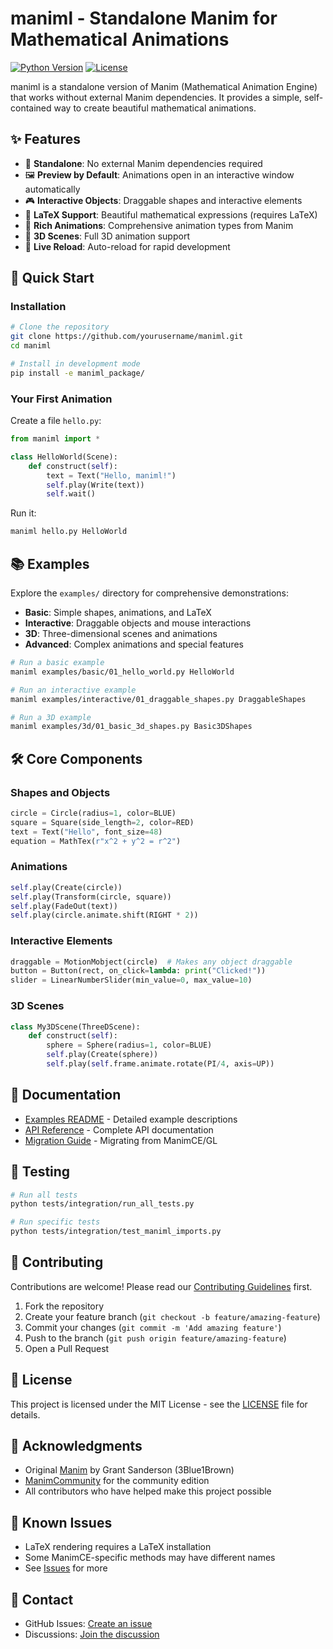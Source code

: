 # maniml - Standalone Manim for Mathematical Animations

[![Python Version](https://img.shields.io/badge/python-3.7%2B-blue)](https://www.python.org/)
[![License](https://img.shields.io/badge/license-MIT-green)](LICENSE)

maniml is a standalone version of Manim (Mathematical Animation Engine) that works without external Manim dependencies. It provides a simple, self-contained way to create beautiful mathematical animations.

## ✨ Features

- 🎯 **Standalone**: No external Manim dependencies required
- 🖼️ **Preview by Default**: Animations open in an interactive window automatically
- 🎮 **Interactive Objects**: Draggable shapes and interactive elements
- 🧮 **LaTeX Support**: Beautiful mathematical expressions (requires LaTeX)
- 🎨 **Rich Animations**: Comprehensive animation types from Manim
- 📐 **3D Scenes**: Full 3D animation support
- 🔄 **Live Reload**: Auto-reload for rapid development

## 🚀 Quick Start

### Installation

```bash
# Clone the repository
git clone https://github.com/yourusername/maniml.git
cd maniml

# Install in development mode
pip install -e maniml_package/
```

### Your First Animation

Create a file `hello.py`:

```python
from maniml import *

class HelloWorld(Scene):
    def construct(self):
        text = Text("Hello, maniml!")
        self.play(Write(text))
        self.wait()
```

Run it:

```bash
maniml hello.py HelloWorld
```

## 📚 Examples

Explore the `examples/` directory for comprehensive demonstrations:

- **Basic**: Simple shapes, animations, and LaTeX
- **Interactive**: Draggable objects and mouse interactions  
- **3D**: Three-dimensional scenes and animations
- **Advanced**: Complex animations and special features

```bash
# Run a basic example
maniml examples/basic/01_hello_world.py HelloWorld

# Run an interactive example
maniml examples/interactive/01_draggable_shapes.py DraggableShapes

# Run a 3D example
maniml examples/3d/01_basic_3d_shapes.py Basic3DShapes
```

## 🛠️ Core Components

### Shapes and Objects
```python
circle = Circle(radius=1, color=BLUE)
square = Square(side_length=2, color=RED)
text = Text("Hello", font_size=48)
equation = MathTex(r"x^2 + y^2 = r^2")
```

### Animations
```python
self.play(Create(circle))
self.play(Transform(circle, square))
self.play(FadeOut(text))
self.play(circle.animate.shift(RIGHT * 2))
```

### Interactive Elements
```python
draggable = MotionMobject(circle)  # Makes any object draggable
button = Button(rect, on_click=lambda: print("Clicked!"))
slider = LinearNumberSlider(min_value=0, max_value=10)
```

### 3D Scenes
```python
class My3DScene(ThreeDScene):
    def construct(self):
        sphere = Sphere(radius=1, color=BLUE)
        self.play(Create(sphere))
        self.play(self.frame.animate.rotate(PI/4, axis=UP))
```

## 📖 Documentation

- [Examples README](examples/README.md) - Detailed example descriptions
- [API Reference](docs/api/README.md) - Complete API documentation
- [Migration Guide](docs/MIGRATION.md) - Migrating from ManimCE/GL

## 🧪 Testing

```bash
# Run all tests
python tests/integration/run_all_tests.py

# Run specific tests
python tests/integration/test_maniml_imports.py
```

## 🤝 Contributing

Contributions are welcome! Please read our [Contributing Guidelines](CONTRIBUTING.md) first.

1. Fork the repository
2. Create your feature branch (`git checkout -b feature/amazing-feature`)
3. Commit your changes (`git commit -m 'Add amazing feature'`)
4. Push to the branch (`git push origin feature/amazing-feature`)
5. Open a Pull Request

## 📄 License

This project is licensed under the MIT License - see the [LICENSE](LICENSE) file for details.

## 🙏 Acknowledgments

- Original [Manim](https://github.com/3b1b/manim) by Grant Sanderson (3Blue1Brown)
- [ManimCommunity](https://github.com/ManimCommunity/manim) for the community edition
- All contributors who have helped make this project possible

## 🐛 Known Issues

- LaTeX rendering requires a LaTeX installation
- Some ManimCE-specific methods may have different names
- See [Issues](https://github.com/yourusername/maniml/issues) for more

## 📮 Contact

- GitHub Issues: [Create an issue](https://github.com/yourusername/maniml/issues)
- Discussions: [Join the discussion](https://github.com/yourusername/maniml/discussions)